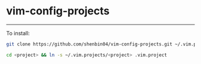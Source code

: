 # vim-config-projects
--------------

To install:
```sh
git clone https://github.com/shenbin04/vim-config-projects.git ~/.vim.projects

cd <project> && ln -s ~/.vim.projects/<project> .vim.project
```
